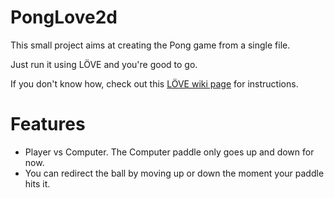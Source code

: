 # PongLove2d

This small project aims at creating the Pong game from a single file.

Just run it using LÖVE and you're good to go.

If you don't know how, check out this [LÖVE wiki page](https://love2d.org/wiki/Getting_Started) for instructions.

# Features

- Player vs Computer. The Computer paddle only goes up and down for now.
- You can redirect the ball by moving up or down the moment your paddle hits it.
